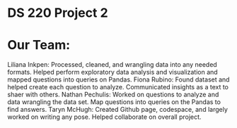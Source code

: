 # DS 220 Project 2
# Our Team: 
Liliana Inkpen: Processed, cleaned, and wrangling data into any needed formats. Helped perform exploratory data analysis and visualization and mapped questions into queries on Pandas. 
Fiona Rubino: Found dataset and helped create each question to analyze. Communicated insights as a text to shaer with others.
Nathan Pechulis: Worked on questions to analyze and data wrangling the data set. Map questions into queries on the Pandas to find answers.
Taryn McHugh: Created Github page, codespace, and largely worked on writing any pose. Helped collaborate on overall project. 